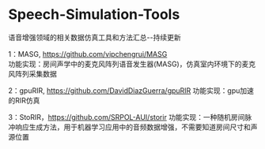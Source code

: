 # Speech-Simulation-Tools
语音增强领域的相关数据仿真工具和方法汇总--持续更新

1：MASG, https://github.com/vipchengrui/MASG     
   功能实现：房间声学中的麦克风阵列语音发生器(MASG)，仿真室内环境下的麦克风阵列采集数据

2：gpuRIR, https://github.com/DavidDiazGuerra/gpuRIR 
   功能实现：gpu加速的RIR仿真

3：StoRIR，https://github.com/SRPOL-AUI/storir 
   功能实现：一种随机房间脉冲响应生成方法，用于机器学习应用中的音频数据增强，不需要知道房间尺寸和声源位置
